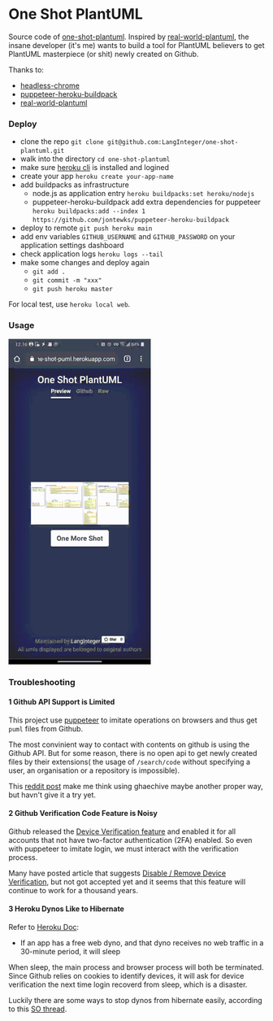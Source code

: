 # One Shot PlantUML

Source code of [one-shot-plantuml](https://one-shot-puml.herokuapp.com/). Inspired by [real-world-plantuml](https://github.com/yfuruyama/real-world-plantuml), the insane developer (it's me) wants to build a tool for PlantUML believers to get PlantUML masterpiece (or shit) newly created on Github.

Thanks to:

- [headless-chrome](https://github.com/timleland/headless-chrome)
- [puppeteer-heroku-buildpack](https://github.com/jontewks/puppeteer-heroku-buildpack)
- [real-world-plantuml](https://github.com/yfuruyama/real-world-plantuml)

### Deploy

- clone the repo `git clone git@github.com:LangInteger/one-shot-plantuml.git`
- walk into the directory `cd one-shot-plantuml`
- make sure [heroku cli](https://devcenter.heroku.com/articles/heroku-cli) is installed and logined
- create your app `heroku create your-app-name`
- add buildpacks as infrastructure
  - node.js as application entry `heroku buildpacks:set heroku/nodejs`
  - puppeteer-heroku-buildpack add extra dependencies for puppeteer `heroku buildpacks:add --index 1 https://github.com/jontewks/puppeteer-heroku-buildpack`
- deploy to remote `git push heroku main`
- add env variables `GITHUB_USERNAME` and `GITHUB_PASSWORD` on your application settings dashboard
- check application logs `heroku logs --tail`
- make some changes and deploy again
  - `git add .`
  - `git commit -m "xxx"`
  - `git push heroku master`

For local test, use `heroku local web`.

### Usage

![Demo, if cannot see, please check your network](https://raw.githubusercontent.com/LangInteger/one-shot-plantuml/main/docs/demo.gif)

### Troubleshooting

#### 1 Github API Support is Limited

This project use [puppeteer](https://github.com/puppeteer/puppeteer) to imitate operations on browsers and thus get `puml` files from Github.

The most convinient way to contact with contents on github is using the Github API. But for some reason, there is no open api to get newly created files by their extensions( the usage of `/search/code` without specifying a user, an organisation or a repository is impossible).

This [reddit post](https://www.reddit.com/r/github/comments/dr19uu/finding_all_files_with_a_certain_extension/) make me think using ghaechive maybe another proper way, but havn't give it a try yet.

#### 2 Github Verification Code Feature is Noisy

Github released the [Device Verification feature](https://github.community/t/new-security-feature-device-verification/10216) and enabled it for all accounts that not have two-factor authentication (2FA) enabled. So even with puppeteer to imitate login, we must interact with the verification process.

Many have posted article that suggests [Disable / Remove Device Verification](https://github.community/t/disable-remove-email-device-verification-prompt-on-login-not-the-2fa/2333), but not got accepted yet and it seems that this feature will continue to work for a thousand years.

#### 3 Heroku Dynos Like to Hibernate

Refer to [Heroku Doc](https://devcenter.heroku.com/articles/free-dyno-hours):

- If an app has a free web dyno, and that dyno receives no web traffic in a 30-minute period, it will sleep

When sleep, the main process and browser process will both be terminated. Since Github relies on cookies to identify devices, it will ask for device verification the next time login recoverd from sleep, which is a disaster.

Luckily there are some ways to stop dynos from hibernate easily, according to this [SO thread](https://stackoverflow.com/questions/5480337/easy-way-to-prevent-heroku-idling).
